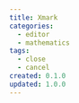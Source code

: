 ```yaml
---
title: Xmark
categories:
  - editor
  - mathematics
tags:
  - close
  - cancel
created: 0.1.0
updated: 1.0.0
---
```

